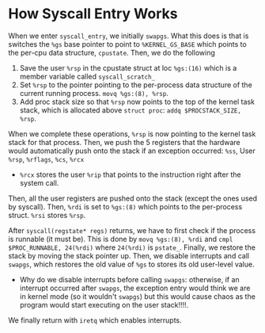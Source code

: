 # How Syscall Entry Works
When we enter `syscall_entry`, we initially `swapgs`. What this does is that is switches the `%gs` base pointer to point to `%KERNEL_GS_BASE` which points to the per-cpu data structure, `cpustate`. Then, we do the following 
1. Save the user `%rsp` in the cpustate struct at loc `%gs:(16)` which is a member variable called `syscall_scratch_`
2. Set `%rsp` to the pointer pointing to the per-process data structure of the current running process. `movq %gs:(8), %rsp`.
3. Add proc stack size so that `%rsp` now points to the top of the kernel task stack, which is allocated above `struct proc`: `addq $PROCSTACK_SIZE, %rsp`.

When we complete these operations, `%rsp` is now pointing to the kernel task stack for that process. Then, we push the 5 registers that the hardware would automatically push onto the stack if an exception occurred: `%ss`, User `%rsp`, `%rflags`, `%cs`, `%rcx`
* `%rcx` stores the user `%rip` that points to the instruction right after the system call.

Then, all the user registers are pushed onto the stack (except the ones used by syscall). Then, `%rdi` is set to `%gs:(8)` which points to the per-process struct. `%rsi` stores `%rsp`.

After `syscall(regstate* regs)` returns, we have to first check if the process is runnable (it must be). This is done by `movq %gs:(8), %rdi` and `cmpl $PROC_RUNNABLE, 24(%rdi)` where `24(%rdi)` is `pstate_`. Finally, we restore the stack by moving the stack pointer up. Then, we disable interrupts and call `swapgs`, which restores the old value of `%gs` to stores its old user-level value. 
* Why do we disable interrupts before calling `swapgs`: otherwise, if an interrupt occurred after `swapgs`, the exception entry would think we are in kernel mode (so it wouldn't `swapgs`) but this would cause chaos as the program would start executing on the user stack!!!!.

We finally return with `iretq` which enables interrupts.